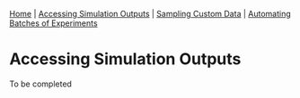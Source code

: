 [Home](https://github.com/laurencejbelliott/Spatial_Sampling_MRS_Simulation/) | [Accessing Simulation Outputs](/docs/sim-outputs.md) | [Sampling Custom Data](/docs/custom-data.md) | [Automating Batches of Experiments](/docs/batch-experiments.md)

# Accessing Simulation Outputs
To be completed